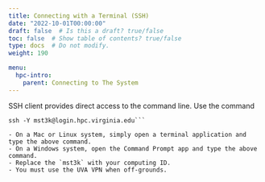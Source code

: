 ```yaml
---
title: Connecting with a Terminal (SSH)
date: "2022-10-01T00:00:00"
draft: false  # Is this a draft? true/false
toc: false  # Show table of contents? true/false
type: docs  # Do not modify.
weight: 190

menu:
  hpc-intro:
    parent: Connecting to The System
---
```


SSH client provides direct access to the command line.
Use the command
 
```
ssh -Y mst3k@login.hpc.virginia.edu```

- On a Mac or Linux system, simply open a terminal application and type the above command.
- On a Windows system, open the Command Prompt app and type the above command.
- Replace the `mst3k` with your computing ID.
- You must use the UVA VPN when off-grounds.

